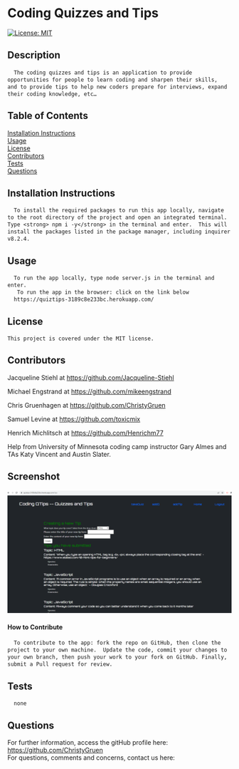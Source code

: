 # Coding Quizzes and Tips

[![License: MIT](https://img.shields.io/badge/License-MIT-yellow.svg)](https://opensource.org/licenses/MIT)

## Description

      The coding quizzes and tips is an application to provide opportunities for people to learn coding and sharpen their skills,  and to provide tips to help new coders prepare for interviews, expand their coding knowledge, etc…

## Table of Contents

[Installation Instructions](#installation-instructions)<br>
[Usage](#usage)<br>
[License](#license)<br>
[Contributors](#contributors)<br>
[Tests](#tests)<br>
[Questions](#questions)<br>

## Installation Instructions

      To install the required packages to run this app locally, navigate to the root directory of the project and open an integrated terminal.  Type <strong> npm i -y</strong> in the terminal and enter.  This will install the packages listed in the package manager, including inquirer v8.2.4.

## Usage

      To run the app locally, type node server.js in the terminal and enter.
       To run the app in the browser: click on the link below
      https://quiztips-3189c8e233bc.herokuapp.com/

## License

    This project is covered under the MIT license.

## Contributors

Jacqueline Stiehl at <https://github.com/Jacqueline-Stiehl>

Michael Engstrand at <https://github.com/mikeengstrand>

Chris Gruenhagen at <https://github.com/ChristyGruen>

Samuel Levine at <https://github.com/toxicmix>

Henrich Michlitsch at <https://github.com/Henrichm77>

Help from University of Minnesota coding camp instructor Gary Almes and TAs Katy Vincent and Austin Slater.

## Screenshot

![Screen shot of our project](./assets/images/Screenshot-Project2.png)

#### How to Contribute

      To contribute to the app: fork the repo on GitHub, then clone the project to your own machine.  Update the code, commit your changes to your own branch, then push your work to your fork on GitHub. Finally, submit a Pull request for review.

## Tests

      none

## Questions

For further information, access the gitHub profile here:
<https://github.com/ChristyGruen>
<br>
For questions, comments and concerns, contact us here:
<none>
